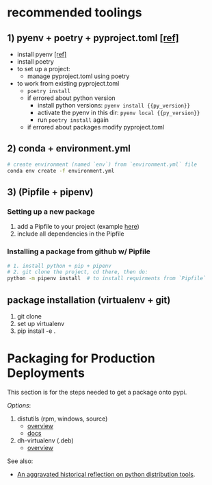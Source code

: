 # recommended toolings 
## 1) pyenv + poetry + pyproject.toml  [[ref]](https://www.adaltas.com/en/2021/06/09/pyrepo-project-initialization/)
* install pyenv [[ref]](https://github.com/pyenv/pyenv#automatic-installer)
* install poetry
* to set up a project: 
    * manage pyproject.toml using poetry
* to work from existing pyproject.toml
    * `poetry install`
    * if errored about python version
        * install python versions: `pyenv install {{py_version}}`
        * activate the pyenv in this dir: `pyenv local {{py_version}}`
        * run `poetry install` again
    * if errored about packages modify pyproject.toml

## 2) conda + environment.yml
```bash
# create environment (named `env`) from `environment.yml` file
conda env create -f environment.yml
```
## 3) (Pipfile + pipenv)
### Setting up a new package
1. add a Pipfile to your project (example [here](https://github.com/7yl4r/cheatsheets/blob/master/python/Pipfile))
2. include all dependencies in the Pipfile

### Installing a package from github w/ Pipfile
```bash
# 1. install python + pip + pipenv
# 2. git clone the project, cd there, then do:
python -m pipenv install  # to install requirments from `Pipfile`
```

## package installation (virtualenv + git)
1. git clone
2. set up virtualenv
3. pip install -e .

# Packaging for Production Deployments
This section is for the steps needed to get a package onto pypi.

*Options*:
1. distutils (rpm, windows, source)
    * [overview](https://www.digitalocean.com/community/tutorials/how-to-package-and-distribute-python-applications)
    * [docs](https://docs.python.org/2/distutils/builtdist.html)
2. dh-virtualenv (.deb)
    * [overview](https://www.nylas.com/blog/packaging-deploying-python/)

See also:
* [An aggravated historical reflection on python distribution tools](http://lucumr.pocoo.org/2012/6/22/hate-hate-hate-everywhere/).
